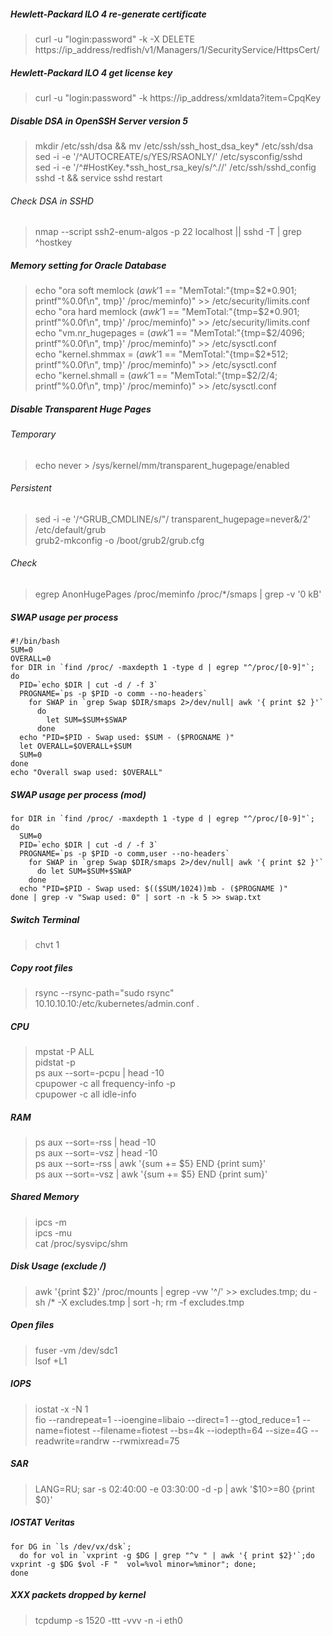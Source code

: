 ##### Hewlett-Packard ILO 4 re-generate certificate
> curl -u "login:password" -k -X DELETE https://ip_address/redfish/v1/Managers/1/SecurityService/HttpsCert/

##### Hewlett-Packard ILO 4 get license key
> curl -u "login:password" -k https://ip_address/xmldata?item=CpqKey

##### Disable DSA in OpenSSH Server version 5
> mkdir /etc/ssh/dsa && mv /etc/ssh/ssh_host_dsa_key* /etc/ssh/dsa   
> sed -i -e '/^AUTOCREATE/s/YES/RSAONLY/' /etc/sysconfig/sshd   
> sed -i -e '/^#HostKey.*ssh_host_rsa_key/s/^.//' /etc/ssh/sshd_config   
> sshd -t && service sshd restart

###### Check DSA in SSHD
> nmap --script ssh2-enum-algos -p 22 localhost || sshd -T | grep ^hostkey

##### Memory setting for Oracle Database
> echo "ora soft memlock $(awk '$1 == "MemTotal:"{tmp=$2\*0.901; printf"%0.0f\n", tmp}' /proc/meminfo)" >> /etc/security/limits.conf  
> echo "ora hard memlock $(awk '$1 == "MemTotal:"{tmp=$2\*0.901; printf"%0.0f\n", tmp}' /proc/meminfo)" >> /etc/security/limits.conf  
> echo "vm.nr_hugepages = $(awk '$1 == "MemTotal:"{tmp=$2/4096; printf"%0.0f\n", tmp}' /proc/meminfo)" >> /etc/sysctl.conf  
> echo "kernel.shmmax = $(awk '$1 == "MemTotal:"{tmp=$2\*512; printf"%0.0f\n", tmp}' /proc/meminfo)" >> /etc/sysctl.conf  
> echo "kernel.shmall = $(awk '$1 == "MemTotal:"{tmp=$2/2/4; printf"%0.0f\n", tmp}' /proc/meminfo)" >> /etc/sysctl.conf

##### Disable Transparent Huge Pages
###### Temporary
> echo never > /sys/kernel/mm/transparent_hugepage/enabled
###### Persistent
> sed -i -e '/^GRUB_CMDLINE/s/"/ transparent_hugepage=never&/2' /etc/default/grub   
> grub2-mkconfig -o /boot/grub2/grub.cfg
###### Check
> egrep AnonHugePages /proc/meminfo /proc/\*/smaps | grep -v '0 kB'

##### SWAP usage per process
```
#!/bin/bash
SUM=0
OVERALL=0
for DIR in `find /proc/ -maxdepth 1 -type d | egrep "^/proc/[0-9]"`; do
  PID=`echo $DIR | cut -d / -f 3`
  PROGNAME=`ps -p $PID -o comm --no-headers`
    for SWAP in `grep Swap $DIR/smaps 2>/dev/null| awk '{ print $2 }'`
      do
        let SUM=$SUM+$SWAP
      done
  echo "PID=$PID - Swap used: $SUM - ($PROGNAME )"
  let OVERALL=$OVERALL+$SUM
  SUM=0
done
echo "Overall swap used: $OVERALL"
```
##### SWAP usage per process (mod)
```
for DIR in `find /proc/ -maxdepth 1 -type d | egrep "^/proc/[0-9]"`; do
  SUM=0
  PID=`echo $DIR | cut -d / -f 3`
  PROGNAME=`ps -p $PID -o comm,user --no-headers`
    for SWAP in `grep Swap $DIR/smaps 2>/dev/null| awk '{ print $2 }'`
      do let SUM=$SUM+$SWAP
    done
  echo "PID=$PID - Swap used: $(($SUM/1024))mb - ($PROGNAME )"
done | grep -v "Swap used: 0" | sort -n -k 5 >> swap.txt
```

##### Switch Terminal
> chvt 1

##### Copy root files
> rsync --rsync-path="sudo rsync" 10.10.10.10:/etc/kubernetes/admin.conf .

##### CPU
> mpstat -P ALL   
> pidstat -p <pid>   
> ps aux --sort=-pcpu | head -10   
> cpupower -c all frequency-info -p   
> cpupower -c all idle-info   

##### RAM
> ps aux --sort=-rss | head -10   
> ps aux --sort=-vsz | head -10   
> ps aux --sort=-rss | awk '{sum += $5} END {print sum}'   
> ps aux --sort=-vsz | awk '{sum += $5} END {print sum}'

##### Shared Memory
> ipcs -m   
> ipcs -mu   
> cat /proc/sysvipc/shm

##### Disk Usage (exclude /)
> awk '{print $2}' /proc/mounts | egrep -vw '^/' >> excludes.tmp; du -sh /* -X excludes.tmp | sort -h; rm -f excludes.tmp

##### Open files
> fuser -vm /dev/sdc1   
> lsof +L1

##### IOPS
> iostat -x -N 1   
> fio --randrepeat=1 --ioengine=libaio --direct=1 --gtod_reduce=1 --name=fiotest --filename=fiotest --bs=4k --iodepth=64 --size=4G --readwrite=randrw --rwmixread=75

##### SAR
> LANG=RU; sar -s 02:40:00 -e 03:30:00 -d -p | awk '$10>=80 {print $0}'

##### IOSTAT Veritas
```
for DG in `ls /dev/vx/dsk`;
  do for vol in `vxprint -g $DG | grep "^v " | awk '{ print $2}'`;do vxprint -g $DG $vol -F "  vol=%vol minor=%minor"; done;
done
```

##### XXX packets dropped by kernel
> tcpdump -s 1520 -ttt -vvv -n -i eth0